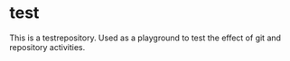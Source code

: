 # test
This is a testrepository.
Used as a playground to test the effect of git and repository activities.

